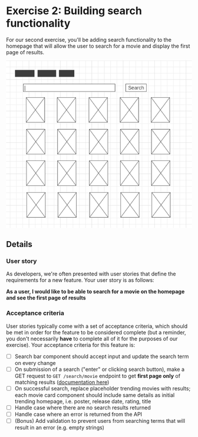 # Exercise 2: Building search functionality

For our second exercise, you'll be adding search functionality to the homepage that will allow the user to search for a movie and display the first page of results. 

![homepage with search](../docs/assets/homepage_search.png)

## Details
### User story

As developers, we're often presented with user stories that define the requirements for a new feature. Your user story is as follows:

**As a user, I would like to be able to search for a movie on the homepage and see the first page of results**

### Acceptance criteria

User stories typically come with a set of acceptance criteria, which should be met in order for the feature to be considered complete (but a reminder, you don't necessarily **have** to complete all of it for the purposes of our exercise). Your acceptance criteria for this feature is: 

- [ ]  Search bar component should accept input and update the search term on every change
- [ ]  On submission of a search ("enter" or clicking search button), make a GET request to `GET /search/movie` endpoint to get **first page only** of matching results ([documentation here](https://developers.themoviedb.org/3/search/search-movies))
- [ ]  On successful search, replace placeholder trending movies with results; each movie card component should include same details as initial trending homepage, i.e. poster, release date, rating, title
- [ ]  Handle case where there are no search results returned
- [ ]  Handle case where an error is returned from the API
- [ ]  (Bonus) Add validation to prevent users from searching terms that will result in an error (e.g. empty strings)